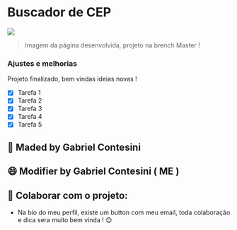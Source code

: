 # Buscador de CEP

<!---Esses são exemplos. Veja https://shields.io para outras pessoas ou para personalizar este conjunto de escudos. Você pode querer incluir dependências, status do projeto e informações de licença aqui--->

<img src="https://i.pinimg.com/originals/33/b1/fc/33b1fcf715188fea45352413d59063f5.jpg">

> Imagem da página desenvolvida, projeto na brench Master !

### Ajustes e melhorias

Projeto finalizado, bem vindas ideias novas !

- [x] Tarefa 1
- [x] Tarefa 2
- [x] Tarefa 3
- [x] Tarefa 4
- [x] Tarefa 5

## 🤝 Maded by Gabriel Contesini

## 😄 Modifier by Gabriel Contesini ( ME )

## 📝 Colaborar com o projeto:

* Na bio do meu perfil, existe um button com meu email, toda colaboração e dica sera muito bem vinda ! 😊



